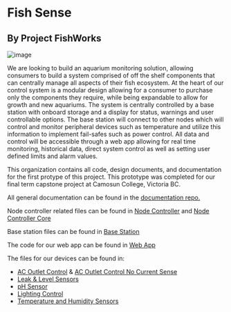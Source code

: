 # Fish Sense
## By Project FishWorks

![image](https://github.com/user-attachments/assets/06f7185e-ed52-417b-b288-a601c1be4138)


We are looking to build an aquarium monitoring solution, allowing consumers to build a system
comprised of off the shelf components that can centrally manage all aspects of their fish ecosystem.
At the heart of our control system is a modular design allowing for a consumer to purchase only the
components they require, while being expandable to allow for growth and new aquariums. The
system is centrally controlled by a base station with onboard storage and a display for status,
warnings and user controllable options. The base station will connect to other nodes which will
control and monitor peripheral devices such as temperature and utilize this information to
implement fail-safes such as power control. All data and control will be accessible through a web app
allowing for real time monitoring, historical data, direct system control as well as setting user defined
limits and alarm values.

This organization contains all code, design documents, and documentation for the first protype of this project. This prototype was completed for our final term capstone project at Camosun College, Victoria BC.

All general documentation can be found in the [documentation repo.](https://github.com/ProjectFishWorks/Documentation)

Node controller related files can be found in [Node Controller](https://github.com/ProjectFishWorks/NodeController) and [Node Controller Core](https://github.com/ProjectFishWorks/NodeControllerCore)

Base station files can be found in [Base Station](https://github.com/ProjectFishWorks/BaseStation)

The code for our web app can be found in [Web App](https://github.com/ProjectFishWorks/WebApp)

The files for our devices can be found in:

* [AC Outlet Control](https://github.com/ProjectFishWorks/Device-AC_OutletControl) & [AC Outlet Control No Current Sense](https://github.com/ProjectFishWorks/Device-AC_OutletControl_No_Current)
* [Leak & Level Sensors](https://github.com/ProjectFishWorks/Device-LeakLevelSensor)
* [pH Sensor](https://github.com/ProjectFishWorks/Device-pHSensorDFRobot)
* [Lighting Control](https://github.com/ProjectFishWorks/Device-DualColorLEDLighting)
* [Temperature and Humidity Sensors](https://github.com/ProjectFishWorks/Device-TemperatureHumiditySensor)


<!--

**Here are some ideas to get you started:**

🙋‍♀️ A short introduction - what is your organization all about?
🌈 Contribution guidelines - how can the community get involved?
👩‍💻 Useful resources - where can the community find your docs? Is there anything else the community should know?
🍿 Fun facts - what does your team eat for breakfast?
🧙 Remember, you can do mighty things with the power of [Markdown](https://docs.github.com/github/writing-on-github/getting-started-with-writing-and-formatting-on-github/basic-writing-and-formatting-syntax)
-->

